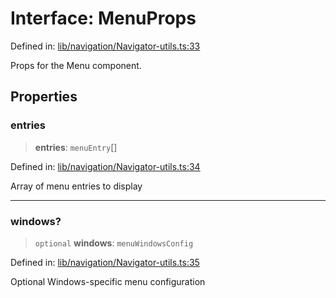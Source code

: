 # Interface: MenuProps

Defined in: [lib/navigation/Navigator-utils.ts:33](https://github.com/aldesgroup/goaldn/blob/b43e92ae42dcd6febc9c2c8f0742ef8c669d44f6/lib/navigation/Navigator-utils.ts#L33)

Props for the Menu component.

## Properties

### entries

> **entries**: `menuEntry`[]

Defined in: [lib/navigation/Navigator-utils.ts:34](https://github.com/aldesgroup/goaldn/blob/b43e92ae42dcd6febc9c2c8f0742ef8c669d44f6/lib/navigation/Navigator-utils.ts#L34)

Array of menu entries to display

***

### windows?

> `optional` **windows**: `menuWindowsConfig`

Defined in: [lib/navigation/Navigator-utils.ts:35](https://github.com/aldesgroup/goaldn/blob/b43e92ae42dcd6febc9c2c8f0742ef8c669d44f6/lib/navigation/Navigator-utils.ts#L35)

Optional Windows-specific menu configuration
